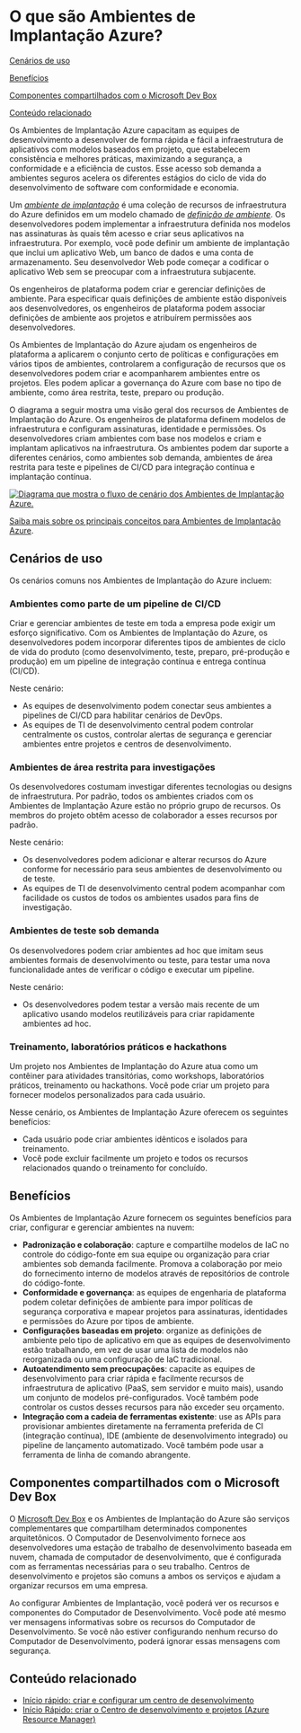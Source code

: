 # O que são Ambientes de Implantação Azure?

[Cenários de uso](https://learn.microsoft.com/pt-br/azure/deployment-environments/overview-what-is-azure-deployment-environments#usage-scenarios)

[Benefícios](https://learn.microsoft.com/pt-br/azure/deployment-environments/overview-what-is-azure-deployment-environments#benefits)

[Componentes compartilhados com o Microsoft Dev Box](https://learn.microsoft.com/pt-br/azure/deployment-environments/overview-what-is-azure-deployment-environments#components-shared-with-microsoft-dev-box)

[Conteúdo relacionado](https://learn.microsoft.com/pt-br/azure/deployment-environments/overview-what-is-azure-deployment-environments#related-content)

Os Ambientes de Implantação Azure capacitam as equipes de desenvolvimento a desenvolver de forma rápida e fácil a infraestrutura de aplicativos com modelos baseados em projeto, que estabelecem consistência e melhores práticas, maximizando a segurança, a conformidade e a eficiência de custos. Esse acesso sob demanda a ambientes seguros acelera os diferentes estágios do ciclo de vida do desenvolvimento de software com conformidade e economia.

Um [*ambiente de implantação*](https://learn.microsoft.com/pt-br/azure/deployment-environments/concept-environments-key-concepts#environments) é uma coleção de recursos de infraestrutura do Azure definidos em um modelo chamado de [*definição de ambiente*](https://learn.microsoft.com/pt-br/azure/deployment-environments/concept-environments-key-concepts#environment-definitions). Os desenvolvedores podem implementar a infraestrutura definida nos modelos nas assinaturas às quais têm acesso e criar seus aplicativos na infraestrutura. Por exemplo, você pode definir um ambiente de implantação que inclui um aplicativo Web, um banco de dados e uma conta de armazenamento. Seu desenvolvedor Web pode começar a codificar o aplicativo Web sem se preocupar com a infraestrutura subjacente.

Os engenheiros de plataforma podem criar e gerenciar definições de ambiente. Para especificar quais definições de ambiente estão disponíveis aos desenvolvedores, os engenheiros de plataforma podem associar definições de ambiente aos projetos e atribuírem permissões aos desenvolvedores.

Os Ambientes de Implantação do Azure ajudam os engenheiros de plataforma a aplicarem o conjunto certo de políticas e configurações em vários tipos de ambientes, controlarem a configuração de recursos que os desenvolvedores podem criar e acompanharem ambientes entre os projetos. Eles podem aplicar a governança do Azure com base no tipo de ambiente, como área restrita, teste, preparo ou produção.

O diagrama a seguir mostra uma visão geral dos recursos de Ambientes de Implantação do Azure. Os engenheiros de plataforma definem modelos de infraestrutura e configuram assinaturas, identidade e permissões. Os desenvolvedores criam ambientes com base nos modelos e criam e implantam aplicativos na infraestrutura. Os ambientes podem dar suporte a diferentes cenários, como ambientes sob demanda, ambientes de área restrita para teste e pipelines de CI/CD para integração contínua e implantação contínua.

[![Diagrama que mostra o fluxo de cenário dos Ambientes de Implantação Azure.](https://learn.microsoft.com/pt-br/azure/deployment-environments/media/overview-what-is-azure-deployment-environments/azure-deployment-environments-scenarios-sml.png)](https://learn.microsoft.com/pt-br/azure/deployment-environments/media/overview-what-is-azure-deployment-environments/azure-deployment-environments-scenarios.png#lightbox)

[Saiba mais sobre os principais conceitos para Ambientes de Implantação Azure](https://learn.microsoft.com/pt-br/azure/deployment-environments/concept-environments-key-concepts).



## Cenários de uso

Os cenários comuns nos Ambientes de Implantação do Azure incluem:



### Ambientes como parte de um pipeline de CI/CD

Criar e gerenciar ambientes de teste em toda a empresa pode exigir um esforço significativo. Com os Ambientes de Implantação do Azure, os desenvolvedores podem incorporar diferentes tipos de ambientes de ciclo de vida do produto (como desenvolvimento, teste, preparo, pré-produção e produção) em um pipeline de integração contínua e entrega contínua (CI/CD).

Neste cenário:

- As equipes de desenvolvimento podem conectar seus ambientes a pipelines de CI/CD para habilitar cenários de DevOps.
- As equipes de TI de desenvolvimento central podem controlar centralmente os custos, controlar alertas de segurança e gerenciar ambientes entre projetos e centros de desenvolvimento.



### Ambientes de área restrita para investigações

Os desenvolvedores costumam investigar diferentes tecnologias ou designs de infraestrutura. Por padrão, todos os ambientes criados com os Ambientes de Implantação Azure estão no próprio grupo de recursos. Os membros do projeto obtêm acesso de colaborador a esses recursos por padrão.

Neste cenário:

- Os desenvolvedores podem adicionar e alterar recursos do Azure conforme for necessário para seus ambientes de desenvolvimento ou de teste.
- As equipes de TI de desenvolvimento central podem acompanhar com facilidade os custos de todos os ambientes usados para fins de investigação.



### Ambientes de teste sob demanda

Os desenvolvedores podem criar ambientes ad hoc que imitam seus ambientes formais de desenvolvimento ou teste, para testar uma nova funcionalidade antes de verificar o código e executar um pipeline.

Neste cenário:

- Os desenvolvedores podem testar a versão mais recente de um aplicativo usando modelos reutilizáveis para criar rapidamente ambientes ad hoc.



### Treinamento, laboratórios práticos e hackathons

Um projeto nos Ambientes de Implantação do Azure atua como um contêiner para atividades transitórias, como workshops, laboratórios práticos, treinamento ou hackathons. Você pode criar um projeto para fornecer modelos personalizados para cada usuário.

Nesse cenário, os Ambientes de Implantação Azure oferecem os seguintes benefícios:

- Cada usuário pode criar ambientes idênticos e isolados para treinamento.
- Você pode excluir facilmente um projeto e todos os recursos relacionados quando o treinamento for concluído.



## Benefícios

Os Ambientes de Implantação Azure fornecem os seguintes benefícios para criar, configurar e gerenciar ambientes na nuvem:

- **Padronização e colaboração**: capture e compartilhe modelos de IaC no controle do código-fonte em sua equipe ou organização para criar ambientes sob demanda facilmente. Promova a colaboração por meio do fornecimento interno de modelos através de repositórios de controle do código-fonte.
- **Conformidade e governança**: as equipes de engenharia de plataforma podem coletar definições de ambiente para impor políticas de segurança corporativa e mapear projetos para assinaturas, identidades e permissões do Azure por tipos de ambiente.
- **Configurações baseadas em projeto**: organize as definições de ambiente pelo tipo de aplicativo em que as equipes de desenvolvimento estão trabalhando, em vez de usar uma lista de modelos não reorganizada ou uma configuração de IaC tradicional.
- **Autoatendimento sem preocupações**: capacite as equipes de desenvolvimento para criar rápida e facilmente recursos de infraestrutura de aplicativo (PaaS, sem servidor e muito mais), usando um conjunto de modelos pré-configurados. Você também pode controlar os custos desses recursos para não exceder seu orçamento.
- **Integração com a cadeia de ferramentas existente**: use as APIs para provisionar ambientes diretamente na ferramenta preferida de CI (integração contínua), IDE (ambiente de desenvolvimento integrado) ou pipeline de lançamento automatizado. Você também pode usar a ferramenta de linha de comando abrangente.



## Componentes compartilhados com o Microsoft Dev Box

O [Microsoft Dev Box](https://learn.microsoft.com/pt-br/azure/dev-box/overview-what-is-microsoft-dev-box) e os Ambientes de Implantação do Azure são serviços complementares que compartilham determinados componentes arquitetônicos. O Computador de Desenvolvimento fornece aos desenvolvedores uma estação de trabalho de desenvolvimento baseada em nuvem, chamada de computador de desenvolvimento, que é configurada com as ferramentas necessárias para o seu trabalho. Centros de desenvolvimento e projetos são comuns a ambos os serviços e ajudam a organizar recursos em uma empresa.

Ao configurar Ambientes de Implantação, você poderá ver os recursos e componentes do Computador de Desenvolvimento. Você pode até mesmo ver mensagens informativas sobre os recursos do Computador de Desenvolvimento. Se você não estiver configurando nenhum recurso do Computador de Desenvolvimento, poderá ignorar essas mensagens com segurança.



## Conteúdo relacionado

- [Início rápido: criar e configurar um centro de desenvolvimento](https://learn.microsoft.com/pt-br/azure/deployment-environments/quickstart-create-and-configure-devcenter)
- [Início Rápido: criar o Centro de desenvolvimento e projetos (Azure Resource Manager)](https://learn.microsoft.com/pt-br/azure/deployment-environments/quickstart-create-dev-center-project-azure-resource-manager)